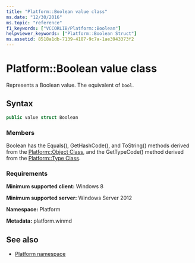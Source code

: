 ```yaml
---
title: "Platform::Boolean value class"
ms.date: "12/30/2016"
ms.topic: "reference"
f1_keywords: ["VCCORLIB/Platform::Boolean"]
helpviewer_keywords: ["Platform::Boolean Struct"]
ms.assetid: 8518a1db-7139-4187-9c7a-1ae3943373f2
---
```

# Platform::Boolean value class

Represents a Boolean value. The equivalent of `bool`.

## Syntax

```cpp
public value struct Boolean
```

### Members

Boolean has the Equals(), GetHashCode(), and ToString() methods derived from the [Platform::Object Class](../cppcx/platform-object-class.md), and the GetTypeCode() method derived from the [Platform::Type Class](../cppcx/platform-type-class.md).

### Requirements

**Minimum supported client:** Windows 8

**Minimum supported server:** Windows Server 2012

**Namespace:** Platform

**Metadata:** platform.winmd

## See also

- [Platform namespace](../cppcx/platform-namespace-c-cx.md)
